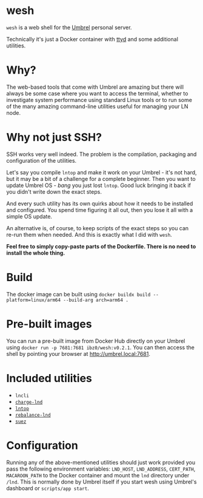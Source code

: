 # wesh

`wesh` is a web shell for the [Umbrel](https://github.com/getumbrel/) personal server.

Technically it's just a Docker container with [ttyd](https://github.com/tsl0922/ttyd) and some additional utilities.

# Why?

The web-based tools that come with Umbrel are amazing but there will always be some case where you want to access the terminal, whether to investigate system performance using standard Linux tools or to run some of the many amazing command-line utilities useful for managing your LN node.

# Why not just SSH?

SSH works very well indeed. The problem is the compilation, packaging and configuration of the utilities.

Let's say you compile `lntop` and make it work on your Umbrel - it's not hard, but it may be a bit of a challenge for a complete beginner. Then you want to update Umbrel OS - *bang* you just lost `lntop`. Good luck bringing it back if you didn't write down the exact steps.

And every such utility has its own quirks about how it needs to be installed and configured. You spend time figuring it all out, then you lose it all with a simple OS update.

An alternative is, of course, to keep scripts of the exact steps so you can re-run them when needed. And this is exactly what I did with `wesh`.

**Feel free to simply copy-paste parts of the Dockerfile. There is no need to install the whole thing.**

# Build

The docker image can be built using `docker buildx build --platform=linux/arm64 --build-arg arch=arm64 .`

# Pre-built images

You can run a pre-built image from Docker Hub directly on your Umbrel using `docker run -p 7681:7681 ibz0/wesh:v0.2.1`. You can then access the shell by pointing your browser at http://umbrel.local:7681.

# Included utilities

* `lncli`
* [`charge-lnd`](https://github.com/accumulator/charge-lnd)
* [`lntop`](https://github.com/edouardparis/lntop)
* [`rebalance-lnd`](https://github.com/C-Otto/rebalance-lnd)
* [`suez`](https://github.com/prusnak/suez)

# Configuration

Running any of the above-mentioned utilities should just work provided you pass the following environment variables: `LND_HOST`, `LND_ADDRESS`, `CERT_PATH`, `MACAROON_PATH` to the Docker container and mount the `lnd` directory under `/lnd`. This is normally done by Umbrel itself if you start wesh using Umbrel's dashboard or `scripts/app start`.
